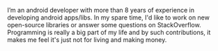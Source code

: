 I’m an android developer with more than 8 years of experience in developing android apps/libs. In my spare time, I'd like to work on new open-source libraries or answer some questions on StackOverflow. Programming is really a big part of my life and by such contributions, it makes me feel it's just not for living and making money.

<!--
**aminography/aminography** is a ✨ _special_ ✨ repository because its `README.md` (this file) appears on your GitHub profile.

Here are some ideas to get you started:

- 🔭 I’m currently working on ...
- 🌱 I’m currently learning ...
- 👯 I’m looking to collaborate on ...
- 🤔 I’m looking for help with ...
- 💬 Ask me about ...
- 📫 How to reach me: ...
- 😄 Pronouns: ...
- ⚡ Fun fact: ...
-->
